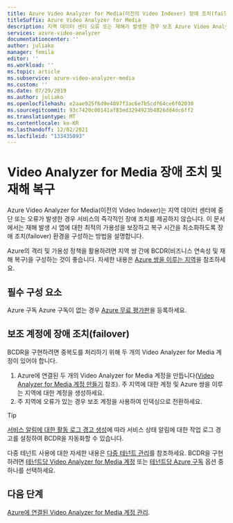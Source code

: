 ```yaml
---
title: Azure Video Analyzer for Media(이전의 Video Indexer) 장애 조치(failover) 및 재해 복구
titleSuffix: Azure Video Analyzer for Media
description: 지역 데이터 센터 오류 또는 재해가 발생한 경우 보조 Azure Video Analyzer for Media(이전의 Video Indexer) 계정으로 장애 조치하는 방법에 대해 알아보세요.
services: azure-video-analyzer
documentationcenter: ''
author: juliako
manager: femila
editor: ''
ms.workload: ''
ms.topic: article
ms.subservice: azure-video-analyzer-media
ms.custom: ''
ms.date: 07/29/2019
ms.author: juliako
ms.openlocfilehash: e2aae925f6d9e4897f3ac6e7b5cdf64ce6f02030
ms.sourcegitcommit: 93c7420c00141af83ed3294923b4826dd4dc6ff2
ms.translationtype: MT
ms.contentlocale: ko-KR
ms.lasthandoff: 12/02/2021
ms.locfileid: "133435093"
---
```

# <a name="video-analyzer-for-media-failover-and-disaster-recovery"></a>Video Analyzer for Media 장애 조치 및 재해 복구

Azure Video Analyzer for Media(이전의 Video Indexer)는 지역 데이터 센터에 중단 또는 오류가 발생한 경우 서비스의 즉각적인 장애 조치를 제공하지 않습니다. 이 문서에서는 재해 발생 시 앱에 대한 최적의 가용성을 보장하고 복구 시간을 최소화하도록 장애 조치(failover) 환경을 구성하는 방법을 설명합니다.

Azure의 격리 및 가용성 정책을 활용하려면 지역 쌍 간에 BCDR(비즈니스 연속성 및 재해 복구)을 구성하는 것이 좋습니다. 자세한 내용은 [Azure 쌍을 이루는 지역](../../availability-zones/cross-region-replication-azure.md)을 참조하세요.

## <a name="prerequisites"></a>필수 구성 요소

Azure 구독 Azure 구독이 없는 경우 [Azure 무료 평가판](https://azure.microsoft.com/free/)을 등록하세요.

## <a name="failover-to-a-secondary-account"></a>보조 계정에 장애 조치(failover)

BCDR을 구현하려면 중복도를 처리하기 위해 두 개의 Video Analyzer for Media 계정이 있어야 합니다.

1. Azure에 연결된 두 개의 Video Analyzer for Media 계정을 만듭니다([Video Analyzer for Media 계정 만들기](connect-to-azure.md) 참조). 주 지역에 대한 계정 및 Azure 쌍을 이루는 지역에 대한 계정을 생성하세요.
1. 주 지역에 오류가 있는 경우 보조 계정을 사용하여 인덱싱으로 전환하세요.

> [!TIP]
> [서비스 알림에 대한 활동 로그 경고 생성](../../service-health/alerts-activity-log-service-notifications-portal.md)에 따라 서비스 상태 알림에 대한 작업 로그 경고를 설정하여 BCDR을 자동화할 수 있습니다.

다중 테넌트 사용에 대한 자세한 내용은 [다중 테넌트 관리](manage-multiple-tenants.md)를 참조하세요. BCDR을 구현하려면 [테넌트당 Video Analyzer for Media 계정](./manage-multiple-tenants.md#video-analyzer-for-media-account-per-tenant) 또는 [테넌트당 Azure 구독](./manage-multiple-tenants.md#azure-subscription-per-tenant) 옵션 중 하나를 선택하세요.

## <a name="next-steps"></a>다음 단계

[Azure에 연결된 Video Analyzer for Media 계정 관리](manage-account-connected-to-azure.md).
